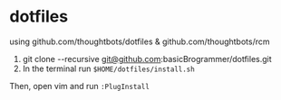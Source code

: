 # dotfiles

using github.com/thoughtbots/dotfiles & github.com/thoughtbots/rcm

1. git clone --recursive git@github.com:basicBrogrammer/dotfiles.git
2. In the terminal run `$HOME/dotfiles/install.sh`

Then, open vim and run `:PlugInstall`
